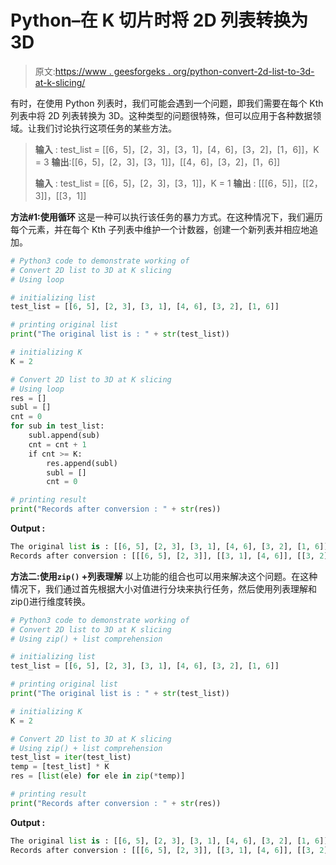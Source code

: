 # Python–在 K 切片时将 2D 列表转换为 3D

> 原文:[https://www . geesforgeks . org/python-convert-2d-list-to-3d-at-k-slicing/](https://www.geeksforgeeks.org/python-convert-2d-list-to-3d-at-k-slicing/)

有时，在使用 Python 列表时，我们可能会遇到一个问题，即我们需要在每个 Kth 列表中将 2D 列表转换为 3D。这种类型的问题很特殊，但可以应用于各种数据领域。让我们讨论执行这项任务的某些方法。

> **输入** : test_list = [[6，5]，[2，3]，[3，1]，[4，6]，[3，2]，[1，6]]，K = 3
> **输出**:[[6，5]，[2，3]，[3，1]]，[[4，6]，[3，2]，[1，6]]
> 
> **输入** : test_list = [[6，5]，[2，3]，[3，1]]，K = 1
> **输出** : [[[6，5]]，[[2，3]]，[[3，1]]

**方法#1:使用循环**
这是一种可以执行该任务的暴力方式。在这种情况下，我们遍历每个元素，并在每个 Kth 子列表中维护一个计数器，创建一个新列表并相应地追加。

```py
# Python3 code to demonstrate working of 
# Convert 2D list to 3D at K slicing
# Using loop

# initializing list
test_list = [[6, 5], [2, 3], [3, 1], [4, 6], [3, 2], [1, 6]] 

# printing original list
print("The original list is : " + str(test_list))

# initializing K 
K = 2

# Convert 2D list to 3D at K slicing
# Using loop
res = []
subl = []
cnt = 0
for sub in test_list:
    subl.append(sub)
    cnt = cnt + 1
    if cnt >= K:
        res.append(subl)
        subl = []
        cnt = 0

# printing result 
print("Records after conversion : " + str(res))
```

**Output :**

```py
The original list is : [[6, 5], [2, 3], [3, 1], [4, 6], [3, 2], [1, 6]]
Records after conversion : [[[6, 5], [2, 3]], [[3, 1], [4, 6]], [[3, 2], [1, 6]]]

```

**方法二:使用`zip()` +列表理解**
以上功能的组合也可以用来解决这个问题。在这种情况下，我们通过首先根据大小对值进行分块来执行任务，然后使用列表理解和 zip()进行维度转换。

```py
# Python3 code to demonstrate working of 
# Convert 2D list to 3D at K slicing
# Using zip() + list comprehension

# initializing list
test_list = [[6, 5], [2, 3], [3, 1], [4, 6], [3, 2], [1, 6]] 

# printing original list
print("The original list is : " + str(test_list))

# initializing K 
K = 2

# Convert 2D list to 3D at K slicing
# Using zip() + list comprehension
test_list = iter(test_list)
temp = [test_list] * K
res = [list(ele) for ele in zip(*temp)]

# printing result 
print("Records after conversion : " + str(res))
```

**Output :**

```py
The original list is : [[6, 5], [2, 3], [3, 1], [4, 6], [3, 2], [1, 6]]
Records after conversion : [[[6, 5], [2, 3]], [[3, 1], [4, 6]], [[3, 2], [1, 6]]]

```